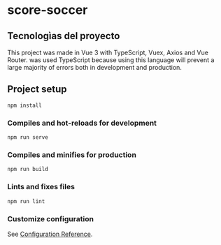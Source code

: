 # score-soccer

## Tecnologìas del proyecto

This project was made in Vue 3 with TypeScript, Vuex, Axios and Vue Router. was used TypeScript because using this language will prevent a large majority of errors both in development and production.

## Project setup
```
npm install
```

### Compiles and hot-reloads for development
```
npm run serve
```

### Compiles and minifies for production
```
npm run build
```

### Lints and fixes files
```
npm run lint
```

### Customize configuration
See [Configuration Reference](https://cli.vuejs.org/config/).
